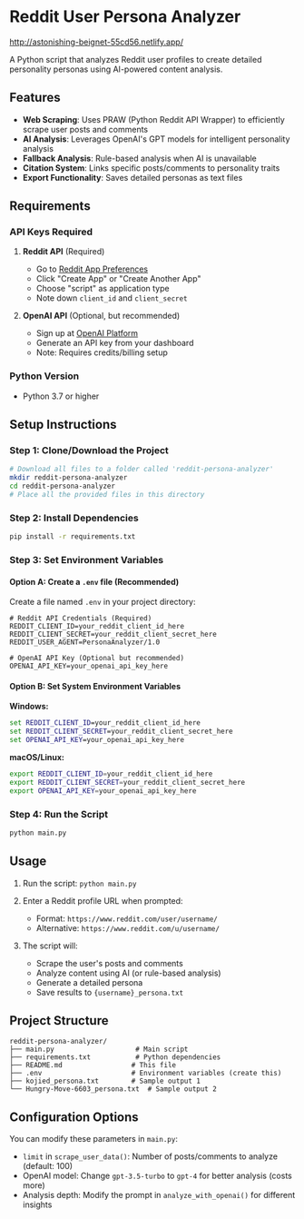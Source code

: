 # Reddit User Persona Analyzer  
http://astonishing-beignet-55cd56.netlify.app/

A Python script that analyzes Reddit user profiles to create detailed personality personas using AI-powered content analysis.

## Features

- **Web Scraping**: Uses PRAW (Python Reddit API Wrapper) to efficiently scrape user posts and comments
- **AI Analysis**: Leverages OpenAI's GPT models for intelligent personality analysis
- **Fallback Analysis**: Rule-based analysis when AI is unavailable
- **Citation System**: Links specific posts/comments to personality traits
- **Export Functionality**: Saves detailed personas as text files

## Requirements

### API Keys Required

1. **Reddit API** (Required)
   - Go to [Reddit App Preferences](https://www.reddit.com/prefs/apps)
   - Click "Create App" or "Create Another App"
   - Choose "script" as application type
   - Note down `client_id` and `client_secret`

2. **OpenAI API** (Optional, but recommended)
   - Sign up at [OpenAI Platform](https://platform.openai.com/)
   - Generate an API key from your dashboard
   - Note: Requires credits/billing setup

### Python Version
- Python 3.7 or higher

##  Setup Instructions

### Step 1: Clone/Download the Project
```bash
# Download all files to a folder called 'reddit-persona-analyzer'
mkdir reddit-persona-analyzer
cd reddit-persona-analyzer
# Place all the provided files in this directory
```

### Step 2: Install Dependencies
```bash
pip install -r requirements.txt
```

### Step 3: Set Environment Variables

#### Option A: Create a `.env` file (Recommended)
Create a file named `.env` in your project directory:

```env
# Reddit API Credentials (Required)
REDDIT_CLIENT_ID=your_reddit_client_id_here
REDDIT_CLIENT_SECRET=your_reddit_client_secret_here
REDDIT_USER_AGENT=PersonaAnalyzer/1.0

# OpenAI API Key (Optional but recommended)
OPENAI_API_KEY=your_openai_api_key_here
```

#### Option B: Set System Environment Variables

**Windows:**
```cmd
set REDDIT_CLIENT_ID=your_reddit_client_id_here
set REDDIT_CLIENT_SECRET=your_reddit_client_secret_here
set OPENAI_API_KEY=your_openai_api_key_here
```

**macOS/Linux:**
```bash
export REDDIT_CLIENT_ID=your_reddit_client_id_here
export REDDIT_CLIENT_SECRET=your_reddit_client_secret_here
export OPENAI_API_KEY=your_openai_api_key_here
```

### Step 4: Run the Script
```bash
python main.py
```

## Usage

1. Run the script: `python main.py`
2. Enter a Reddit profile URL when prompted:
   - Format: `https://www.reddit.com/user/username/`
   - Alternative: `https://www.reddit.com/u/username/`

3. The script will:
   - Scrape the user's posts and comments
   - Analyze content using AI (or rule-based analysis)
   - Generate a detailed persona
   - Save results to `{username}_persona.txt`

##  Project Structure

```
reddit-persona-analyzer/
├── main.py                    # Main script
├── requirements.txt           # Python dependencies
├── README.md                 # This file
├── .env                      # Environment variables (create this)
├── kojied_persona.txt        # Sample output 1
└── Hungry-Move-6603_persona.txt  # Sample output 2
```

## Configuration Options

You can modify these parameters in `main.py`:

- `limit` in `scrape_user_data()`: Number of posts/comments to analyze (default: 100)
- OpenAI model: Change `gpt-3.5-turbo` to `gpt-4` for better analysis (costs more)
- Analysis depth: Modify the prompt in `analyze_with_openai()` for different insights


